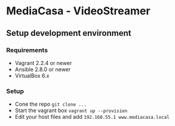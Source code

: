 # MediaCasa - VideoStreamer
## Setup development environment
### Requirements
* Vagrant 2.2.4 or newer
* Ansible 2.8.0 or newer
* VirtualBox 6.x
### Setup
* Cone the repo `git clone ...`
* Start the vagrant box `vagrant up --provision`
* Edit your host files and add `192.168.55.1 www.mediacasa.local`
